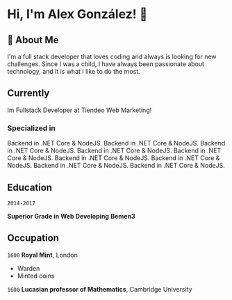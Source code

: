 # Hi, I'm Alex González! 👋

## 🚀 About Me
I'm a full stack developer that loves coding and always is looking for new challenges.
Since I was a child, I have always been passionate about technology, and it is what I like to do the most.

## Currently
Im Fullstack Developer at Tiendeo Web Marketing!

### Specialized in
Backend in .NET Core & NodeJS. Backend in .NET Core & NodeJS. Backend in .NET Core & NodeJS. Backend in .NET Core & NodeJS.
Backend in .NET Core & NodeJS.
Backend in .NET Core & NodeJS. Backend in .NET Core & NodeJS. Backend in .NET Core & NodeJS. Backend in .NET Core & NodeJS.

## Education
`2014-2017`

**Superior Grade in Web Developing**
**Bemen3**

## Occupation

`1600`
**Royal Mint**, London

- Warden
- Minted coins

`1600`
**Lucasian professor of Mathematics**, Cambridge University